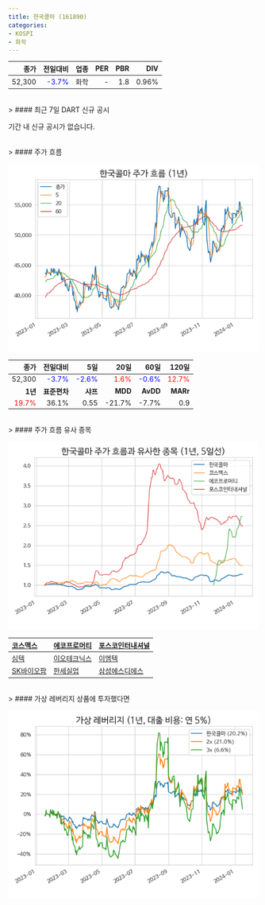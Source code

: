```yaml
---
title: 한국콜마 (161890)
categories:
- KOSPI
- 화학
---
```


|**종가**|**전일대비**|**업종**|**PER**|**PBR**|**DIV**|
|-------:|-----------:|-------:|------:|------:|------:|
|52,300|<span style="color: blue">-3.7%</span>|화학|-|1.8|0.96%|

<!-- more -->

<br>
> #### 최근 7일 DART 신규 공시<a id="dart"></a>

기간 내 신규 공시가 없습니다.

<br>
> #### 주가 흐름<a id="price"></a>

![161890](/assets/images/stock/161890.png)

|**종가**|**전일대비**|**5일**|**20일**|**60일**|**120일**|
|-------:|-----------:|------:|-------:|-------:|--------:|
| 52,300 | <span style="color: blue">-3.7%</span> | <span style="color: blue">-2.6%</span> | <span style="color: red">1.6%</span> | <span style="color: blue">-0.6%</span> | <span style="color: red">12.7%</span> |
|**1년**|**표준편차**|**샤프**|**MDD**|**AvDD**|**MARr**|
| <span style="color: red">19.7%</span> | 36.1% | 0.55 | -21.7% | -7.7% | 0.9 |

<br>
> #### 주가 흐름 유사 종목<a id="corr"></a>

![161890](/assets/images/stock/161890_corr.png)

| [코스맥스](/192820/) | [에코프로머티](/450080/) | [포스코인터내셔널](/047050/) |
|:---------------------------------------|:---------------------------------------|:---------------------------------------|
| [심텍](/222800/) | [이오테크닉스](/039030/) | [이엠텍](/091120/) |
| [SK바이오팜](/326030/) | [한세실업](/105630/) | [삼성에스디에스](/018260/) |

<br>
> #### 가상 레버리지 상품에 투자했다면<a id="2x"></a>

![161890](/assets/images/stock/161890_2x.png)

[^corr]: 상관계수를 이용하여 분석하였습니다.